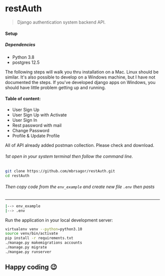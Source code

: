 # restAuth

> Django authentication system backend API.

#### Setup

##### Dependencies

- Python 3.8
- postgres  12.5

The following steps will walk you thru installation on a Mac. Linux should be similar. It's also possible to develop 
on a Windows machine, but I have not documented the steps. If you've developed django apps on Windows, you should have little problem getting up and running.

#### Table of content:
- User Sign Up
- User Sign Up with Activate
- User Sign In
- Rest password with mail
- Change Password
- Profile & Update Profile

All of API already added postman collection. Please check and download.


###### 1st open in your system terminal then follow the command line.

```bash
git clone https://github.com/mbrsagor/restAuth.git
cd restAuth
```

###### Then copy code from the ``env_example`` and create new file `.env` then pasts

-------------------------------------------
```bash
|--> env_example
|--> .env
```


Run the application in your local development server:

```bash
virtualenv venv --python=python3.10
source venv/bin/activate
pip install -r requirements.txt
./manage.py makemigrations accounts
./manage.py migrate
./mangae.py runserver
```


## Happy coding :wink:
